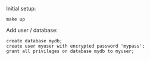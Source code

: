 

Initial setup:

```
make up
```

Add user / database:

```
create database mydb;
create user myuser with encrypted password 'mypass';
grant all privileges on database mydb to myuser;
```
